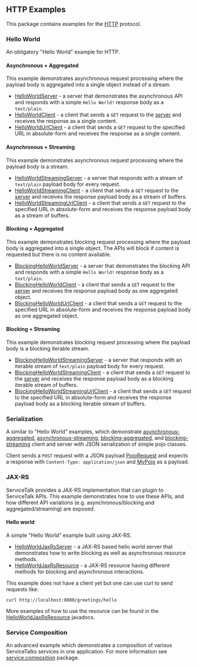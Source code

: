 ## HTTP Examples

This package contains examples for the [HTTP](https://tools.ietf.org/html/rfc7231) protocol.



### Hello World

An obligatory "Hello World" example for HTTP.


#### Asynchronous + Aggregated

This example demonstrates asynchronous request processing where the payload body is aggregated into a single object
instead of a stream.

- [HelloWorldServer](helloworld/async/HelloWorldClient.java) - a server that demonstrates the asynchronous API and
responds with a simple `Hello World!` response body as a `text/plain`.
- [HelloWorldClient](helloworld/async/HelloWorldClient.java) - a client that sends a `GET` request to the
[server](helloworld/async/HelloWorldServer.java) and receives the response as a single content.
- [HelloWorldUrlClient](helloworld/async/HelloWorldUrlClient.java) - a client that sends a `GET` request to the
specified URL in absolute-form and receives the response as a single content.


#### Asynchronous + Streaming

This example demonstrates asynchronous request processing where the payload body is a stream.

- [HelloWorldStreamingServer](helloworld/async/streaming/HelloWorldStreamingServer.java) - a server that responds with a
stream of `text/plain` payload body for every request.
- [HelloWorldStreamingClient](helloworld/async/streaming/HelloWorldStreamingClient.java) - a client that sends a `GET`
request to the [server](helloworld/async/streaming/HelloWorldStreamingServer.java) and receives the response payload
body as a stream of buffers.
- [HelloWorldStreamingUrlClient](helloworld/async/streaming/HelloWorldStreamingUrlClient.java) - a client that sends a
`GET` request to the specified URL in absolute-form and receives the response payload body as a stream of buffers.


#### Blocking + Aggregated

This example demonstrates blocking request processing where the payload body is aggregated into a single object. The
APIs will block if content is requested but there is no content available.

- [BlockingHelloWorldServer](helloworld/blocking/BlockingHelloWorldServer.java) - a server that demonstrates the
blocking API and responds with a simple `Hello World!` response body as a `text/plain`.
- [BlockingHelloWorldClient](helloworld/blocking/BlockingHelloWorldClient.java) - a client that sends a `GET` request to
the [server](helloworld/blocking/BlockingHelloWorldServer.java) and receives the response payload body as one aggregated
object.
- [BlockingHelloWorldUrlClient](helloworld/blocking/BlockingHelloWorldUrlClient.java) - a client that sends a `GET`
request to the specified URL in absolute-form and receives the response payload body as one aggregated object.


#### Blocking + Streaming

This example demonstrates blocking request processing where the payload body is a blocking iterable stream.

- [BlockingHelloWorldStreamingServer](helloworld/blocking/streaming/BlockingHelloWorldStreamingServer.java) - a server
that responds with an iterable stream of `text/plain` payload body for every request.
- [BlockingHelloWorldStreamingClient](helloworld/blocking/streaming/BlockingHelloWorldStreamingClient.java) - a client
that sends a `GET` request to the [server](helloworld/blocking/streaming/BlockingHelloWorldStreamingServer.java) and
receives the response payload body as a blocking iterable stream of buffers.
- [BlockingHelloWorldStreamingUrlClient](helloworld/blocking/streaming/BlockingHelloWorldStreamingUrlClient.java) - a
client that sends a `GET` request to the specified URL in absolute-form and receives the response payload body as a
blocking iterable stream of buffers.



### Serialization

A similar to "Hello World" examples, which demonstrate [asynchronous-aggregated](serialization/async),
[asynchronous-streaming](serialization/async/streaming), [blocking-aggregated](serialization/blocking), and
[blocking-streaming](serialization/blocking/streaming) client and server with JSON serialization of simple pojo classes.

Client sends a `POST` request with a JSON payload [PojoRequest](serialization/PojoRequest.java) and expects a response
with `Content-Type: application/json` and [MyPojo](serialization/MyPojo.java) as a payload.



### JAX-RS

ServiceTalk provides a JAX-RS implementation that can plugin to ServiceTalk APIs.
This example demonstrates how to use these APIs, and how different API variations (e.g. asynchronous/blocking and
aggregated/streaming) are exposed.


#### Hello world

A simple "Hello World" example built using JAX-RS.

- [HelloWorldJaxRsServer](jaxrs/HelloWorldJaxRsServer.java) - a JAX-RS based hello world server that demonstrates how to
write blocking as well as asynchronous resource methods.
- [HelloWorldJaxRsResource](jaxrs/HelloWorldJaxRsResource.java) - a JAX-RS resource having different methods for
blocking and asynchronous interactions.

This example does not have a client yet but one can use curl to send requests like:

```
curl http://localhost:8080/greetings/hello
```

More examples of how to use the resource can be found in the
[HelloWorldJaxRsResource](jaxrs/HelloWorldJaxRsResource.java) javadocs.



### Service Composition

An advanced example which demonstrates a composition of various ServiceTalks services in one application.
For more information see [service.composition](service/composition) package.

